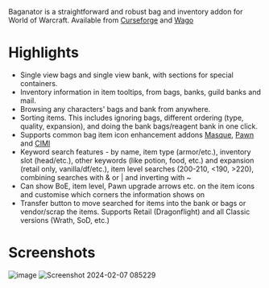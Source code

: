 Baganator is a straightforward and robust bag and inventory addon for World of Warcraft. Available from [Curseforge](https://www.curseforge.com/wow/addons/baganator) and [Wago](https://addons.wago.io/addons/baganator/)

# Highlights
- Single view bags and single view bank, with sections for special containers.
- Inventory information in item tooltips, from bags, banks, guild banks and mail.
- Browsing any characters' bags and bank from anywhere.
- Sorting items. This includes ignoring bags, different ordering (type, quality, expansion), and doing the bank bags/reagent bank in one click.
- Supports common bag item icon enhancement addons [Masque](https://www.curseforge.com/wow/addons/masque), [Pawn](https://www.curseforge.com/wow/addons/pawn) and [CIMI](https://www.curseforge.com/wow/addons/can-i-mog-it)
- Keyword search features - by name, item type (armor/etc.), inventory slot (head/etc.), other keywords (like potion, food, etc.) and expansion (retail only, vanilla/df/etc.), item level searches (200-210, <190, >220), combining searches with & or | and inverting with ~
- Can show BoE, item level, Pawn upgrade arrows etc. on the item icons and customise which corners the information shows on
- Transfer button to move searched for items into the bank or bags or vendor/scrap the items.
Supports Retail (Dragonflight) and all Classic versions (Wrath, SoD, etc.)
# Screenshots
![image](https://github.com/plusmouse/Baganator/assets/60280559/779aae0c-53a8-4d21-922f-757d59dde65e) ![Screenshot 2024-02-07 085229](https://github.com/plusmouse/Baganator/assets/60280559/b6800558-5ba3-4c32-80b7-38c2152c49b0)

